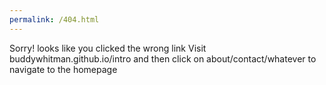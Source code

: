 ```yaml
---
permalink: /404.html
---
```

Sorry! looks like you clicked the wrong link
Visit buddywhitman.github.io/intro and then click on about/contact/whatever to navigate to the homepage
